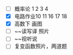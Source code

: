 - [ ] 概率论 1 2 3 4 
- [x] 电路作业10 11 16 17 18
- [x] 高数下 画图
- [ ] ~~读写译 照片
- [ ] ~~视听说
- [ ] 复变函数照片，两道题